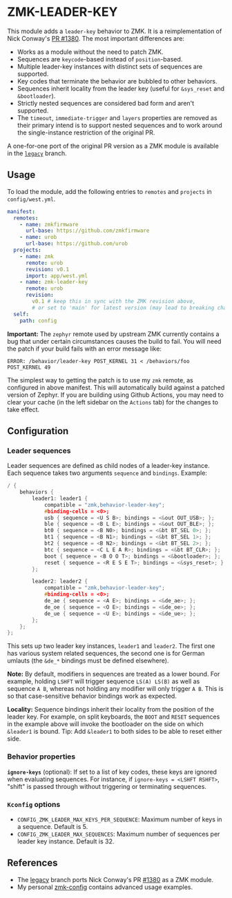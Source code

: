 # ZMK-LEADER-KEY

This module adds a `leader-key` behavior to ZMK. It is a reimplementation of
Nick Conway's [PR #1380](https://github.com/zmkfirmware/zmk/pull/1380). The most
important differences are:

- Works as a module without the need to patch ZMK.
- Sequences are `keycode`-based instead of `position`-based.
- Multiple leader-key instances with distinct sets of sequences are supported.
- Key codes that terminate the behavior are bubbled to other behaviors.
- Sequences inherit locality from the leader key (useful for `&sys_reset` and `&bootloader`).
- Strictly nested sequences are considered bad form and aren't supported.
- The `timeout`, `immediate-trigger` and `layers` properties are removed as
  their primary intend is to support nested sequences and to work around the
  single-instance restriction of the original PR.

A one-for-one port of the original PR version as a ZMK module is available in
the [`legacy`](https://github.com/urob/zmk-leader-key/tree/legacy) branch.

## Usage

To load the module, add the following entries to `remotes` and `projects` in
`config/west.yml`.

```yaml
manifest:
  remotes:
    - name: zmkfirmware
      url-base: https://github.com/zmkfirmware
    - name: urob
      url-base: https://github.com/urob
  projects:
    - name: zmk
      remote: urob
      revision: v0.1
      import: app/west.yml
    - name: zmk-leader-key
      remote: urob
      revision:
        v0.1 # keep this in sync with the ZMK revision above,
        # or set to 'main' for latest version (may lead to breaking changes)
  self:
    path: config
```

**Important:** The `zephyr` remote used by upstream ZMK currently contains a bug
that under certain circumstances causes the build to fail. You will need the
patch if your build fails with an error message like:

```
ERROR: /behavior/leader-key POST_KERNEL 31 < /behaviors/foo POST_KERNEL 49
```

The simplest way to getting the patch is to use my `zmk` remote, as configured
in above manifest. This will automatically build against a patched version of
Zephyr. If you are building using Github Actions, you may need to clear your
cache (in the left sidebar on the `Actions` tab) for the changes to take effect.

## Configuration

### Leader sequences

Leader sequences are defined as child nodes of a leader-key instance. Each
sequence takes two arguments `sequence` and `bindings`. Example:

```c
/ {
    behaviors {
        leader1: leader1 {
            compatible = "zmk,behavior-leader-key";
            #binding-cells = <0>;
            usb { sequence = <U S B>; bindings = <&out OUT_USB>; };
            ble { sequence = <B L E>; bindings = <&out OUT_BLE>; };
            bt0 { sequence = <B N0>; bindings = <&bt BT_SEL 0>; };
            bt1 { sequence = <B N1>; bindings = <&bt BT_SEL 1>; };
            bt2 { sequence = <B N2>; bindings = <&bt BT_SEL 2>; };
            btc { sequence = <C L E A R>; bindings = <&bt BT_CLR>; };
            boot { sequence = <B O O T>; bindings = <&bootloader>; };
            reset { sequence = <R E S E T>; bindings = <&sys_reset>; };
        };

        leader2: leader2 {
            compatible = "zmk,behavior-leader-key";
            #binding-cells = <0>;
            de_ae { sequence = <A E>; bindings = <&de_ae>; };
            de_oe { sequence = <O E>; bindings = <&de_oe>; };
            de_ue { sequence = <U E>; bindings = <&de_ue>; };
        };
    };
};
```

This sets up two leader key instances, `leader1` and `leader2`. The first one
has various system related sequences, the second one is for German umlauts (the
`&de_*` bindings must be defined elsewhere).

**Note:** By default, modifiers in sequences are treated as a lower bound. For
example, holding `LSHFT` will trigger sequence `LS(A) LS(B)` as well as sequence
`A B`, whereas not holding any modifier will only trigger `A B`. This is so that
case-sensitive behavior bindings work as expected.

**Locality:** Sequence bindings inherit their locality from the position of the
leader key. For example, on split keyboards, the `BOOT` and `RESET` sequences in
the example above will invoke the bootloader on the side on which `&leader1` is
bound. Tip: Add `&leader1` to both sides to be able to reset either side.

### Behavior properties

**`ignore-keys`** (optional): If set to a list of key codes, these keys are
ignored when evaluating sequences. For instance, if
`ignore-keys = <LSHFT RSHFT>`, "shift" is passed through without triggering or
terminating sequences.

### `Kconfig` options

- `CONFIG_ZMK_LEADER_MAX_KEYS_PER_SEQUENCE`: Maximum number of keys in a
  sequence. Default is 5.
- `CONFIG_ZMK_LEADER_MAX_SEQUENCES`: Maximum number of sequences per leader key
  instance. Default is 32.

## References

- The [legacy](https://github.com/urob/zmk-leader-key/tree/legacy) branch ports
  Nick Conway's PR [#1380](https://github.com/zmkfirmware/zmk/pull/1380) as a
  ZMK module.
- My personal [zmk-config](https://github.com/urob/zmk-config) contains advanced
  usage examples.
